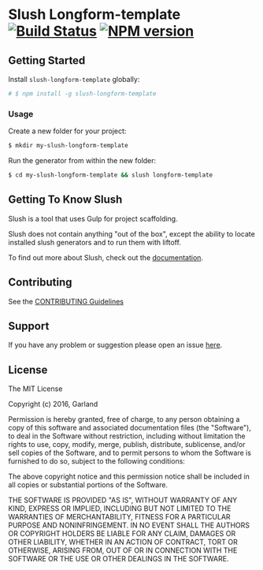 # Slush Longform-template [![Build Status](https://secure.travis-ci.org/sgpotts/slush-longform-template.png?branch=master)](https://travis-ci.org/sgpotts/slush-longform-template) [![NPM version](https://badge-me.herokuapp.com/api/npm/slush-longform-template.png)](http://badges.enytc.com/for/npm/slush-longform-template)

>


## Getting Started

Install `slush-longform-template` globally:

```bash
# $ npm install -g slush-longform-template
```

### Usage

Create a new folder for your project:

```bash
$ mkdir my-slush-longform-template
```

Run the generator from within the new folder:

```bash
$ cd my-slush-longform-template && slush longform-template
```

## Getting To Know Slush

Slush is a tool that uses Gulp for project scaffolding.

Slush does not contain anything "out of the box", except the ability to locate installed slush generators and to run them with liftoff.

To find out more about Slush, check out the [documentation](https://github.com/slushjs/slush).

## Contributing

See the [CONTRIBUTING Guidelines](https://github.com/sgpotts/slush-longform-template/blob/master/CONTRIBUTING.md)

## Support
If you have any problem or suggestion please open an issue [here](https://github.com/sgpotts/slush-longform-template/issues).

## License

The MIT License

Copyright (c) 2016, Garland

Permission is hereby granted, free of charge, to any person
obtaining a copy of this software and associated documentation
files (the "Software"), to deal in the Software without
restriction, including without limitation the rights to use,
copy, modify, merge, publish, distribute, sublicense, and/or sell
copies of the Software, and to permit persons to whom the
Software is furnished to do so, subject to the following
conditions:

The above copyright notice and this permission notice shall be
included in all copies or substantial portions of the Software.

THE SOFTWARE IS PROVIDED "AS IS", WITHOUT WARRANTY OF ANY KIND,
EXPRESS OR IMPLIED, INCLUDING BUT NOT LIMITED TO THE WARRANTIES
OF MERCHANTABILITY, FITNESS FOR A PARTICULAR PURPOSE AND
NONINFRINGEMENT. IN NO EVENT SHALL THE AUTHORS OR COPYRIGHT
HOLDERS BE LIABLE FOR ANY CLAIM, DAMAGES OR OTHER LIABILITY,
WHETHER IN AN ACTION OF CONTRACT, TORT OR OTHERWISE, ARISING
FROM, OUT OF OR IN CONNECTION WITH THE SOFTWARE OR THE USE OR
OTHER DEALINGS IN THE SOFTWARE.
